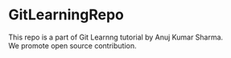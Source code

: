# GitLearningRepo
This repo is a part of Git Learnng tutorial by Anuj Kumar Sharma.<br>
We promote open source contribution.
